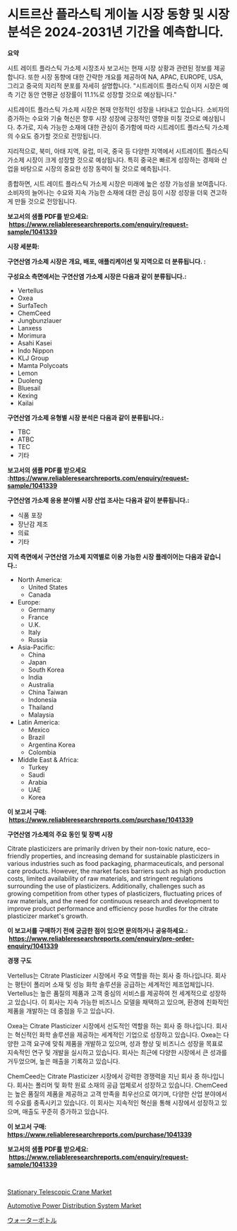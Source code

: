 <p><h1>시트르산 플라스틱 게이놀 시장 동향 및 시장 분석은 2024-2031년 기간을 예측합니다.</h1></p><p><strong>요약</strong></p>
<p><p>시트 레이트 플라스틱 가소제 시장조사 보고서는 현재 시장 상황과 관련된 정보를 제공합니다. 또한 시장 동향에 대한 간략한 개요를 제공하여 NA, APAC, EUROPE, USA, 그리고 중국의 지리적 분포를 자세히 설명합니다. "시트레이트 플라스틱 이저 시장은 예측 기간 동안 연평균 성장률이 11.1%로 성장할 것으로 예상됩니다."</p><p>시트레이트 플라스틱 가소제 시장은 현재 안정적인 성장을 나타내고 있습니다. 소비자의 증가하는 수요와 기술 혁신은 향후 시장 성장에 긍정적인 영향을 미칠 것으로 예상됩니다. 추가로, 지속 가능한 소재에 대한 관심이 증가함에 따라 시트레이트 플라스틱 가소제의 수요도 증가할 것으로 전망됩니다.</p><p>지리적으로, 북미, 아태 지역, 유럽, 미국, 중국 등 다양한 지역에서 시트레이트 플라스틱 가소제 시장이 크게 성장할 것으로 예상됩니다. 특히 중국은 빠르게 성장하는 경제와 산업을 바탕으로 시장의 중요한 성장 동력이 될 것으로 예측됩니다.</p><p>종합하면, 시트 레이트 플라스틱 가소제 시장은 미래에 높은 성장 가능성을 보여줍니다. 소비자의 늘어나는 수요와 지속 가능한 소재에 대한 관심 등이 시장 성장을 더욱 견고하게 만들 것으로 전망됩니다.</p></p>
<p><strong>보고서의 샘플 PDF를 받으세요: &nbsp;<a href="https://www.reliableresearchreports.com/enquiry/request-sample/1041339">https://www.reliableresearchreports.com/enquiry/request-sample/1041339</a></strong></p>
<p><strong>시장 세분화:</strong></p>
<p><strong> 구연산염 가소제 시장은 개요, 배포, 애플리케이션 및 지역으로 더 분류됩니다. :</strong></p>
<p><strong>구성요소 측면에서는 구연산염 가소제 시장은 다음과 같이 분류됩니다.:</strong></p>
<p><ul><li>Vertellus</li><li>Oxea</li><li>SurfaTech</li><li>ChemCeed</li><li>Jungbunzlauer</li><li>Lanxess</li><li>Morimura</li><li>Asahi Kasei</li><li>Indo Nippon</li><li>KLJ Group</li><li>Mamta Polycoats</li><li>Lemon</li><li>Duoleng</li><li>Bluesail</li><li>Kexing</li><li>Kailai</li></ul></p>
<p><strong> 구연산염 가소제 유형별 시장 분석은 다음과 같이 분류됩니다.:</strong></p>
<p><ul><li>TBC</li><li>ATBC</li><li>TEC</li><li>기타</li></ul></p>
<p><strong>보고서의 샘플 PDF를 받으세요 :<a href="https://www.reliableresearchreports.com/enquiry/request-sample/1041339">https://www.reliableresearchreports.com/enquiry/request-sample/1041339</a></strong></p>
<p><strong> 구연산염 가소제 응용 분야별 시장 산업 조사는 다음과 같이 분류됩니다.:</strong></p>
<p><ul><li>식품 포장</li><li>장난감 제조</li><li>의료</li><li>기타</li></ul></p>
<p><strong>지역 측면에서 구연산염 가소제 지역별로 이용 가능한 시장 플레이어는 다음과 같습니다.:</strong></p>
<p><ul>
    <li>
        North America:
        <ul>
            <li>United States</li>
            <li>Canada</li>
        </ul>
    </li>
    <li>
        Europe:
        <ul>
            <li>Germany</li>
            <li>France</li>
            <li>U.K.</li>
            <li>Italy</li>
            <li>Russia</li>
        </ul>
    </li>
    <li>
        Asia-Pacific:
        <ul>
            <li>China</li>
            <li>Japan</li>
            <li>South Korea</li>
            <li>India</li>
            <li>Australia</li>
            <li>China Taiwan</li>
            <li>Indonesia</li>
            <li>Thailand</li>
            <li>Malaysia</li>
        </ul>
    </li>
    <li>
        Latin America:
        <ul>
            <li>Mexico</li>
            <li>Brazil</li>
            <li>Argentina Korea</li>
            <li>Colombia</li>
        </ul>
    </li>
    <li>
        Middle East & Africa:
        <ul>
            <li>Turkey</li>
            <li>Saudi</li>
            <li>Arabia</li>
            <li>UAE</li>
            <li>Korea</li>
        </ul>
    </li>
    </ul></p>
<p><strong>이 보고서 구매: &nbsp;<a href="https://www.reliableresearchreports.com/purchase/1041339">https://www.reliableresearchreports.com/purchase/1041339</a></strong></p>
<p><strong>구연산염 가소제의 주요 동인 및 장벽 시장</strong></p>
<p><p>Citrate plasticizers are primarily driven by their non-toxic nature, eco-friendly properties, and increasing demand for sustainable plasticizers in various industries such as food packaging, pharmaceuticals, and personal care products. However, the market faces barriers such as high production costs, limited availability of raw materials, and stringent regulations surrounding the use of plasticizers. Additionally, challenges such as growing competition from other types of plasticizers, fluctuating prices of raw materials, and the need for continuous research and development to improve product performance and efficiency pose hurdles for the citrate plasticizer market's growth.</p></p>
<p><strong>이 보고서를 구매하기 전에 궁금한 점이 있으면 문의하거나 공유하세요.: &nbsp;<a href="https://www.reliableresearchreports.com/enquiry/pre-order-enquiry/1041339">https://www.reliableresearchreports.com/enquiry/pre-order-enquiry/1041339</a></strong></p>
<p><strong>경쟁 구도</strong></p>
<p><p>Vertellus는 Citrate Plasticizer 시장에서 주요 역할을 하는 회사 중 하나입니다. 회사는 평탄이 폴리머 소재 및 성능 화학 솔루션을 공급하는 세계적인 제조업체입니다. Vertellus는 높은 품질의 제품과 고객 중심의 서비스를 제공하여 전 세계적으로 성장하고 있습니다. 이 회사는 지속 가능한 비즈니스 모델을 채택하고 있으며, 환경에 친화적인 제품을 개발하는 데 중점을 두고 있습니다.</p><p>Oxea는 Citrate Plasticizer 시장에서 선도적인 역할을 하는 회사 중 하나입니다. 회사는 혁신적인 화학 솔루션을 제공하는 세계적인 기업으로 성장하고 있습니다. Oxea는 다양한 고객 요구에 맞춰 제품을 개발하고 있으며, 성과 향상 및 비즈니스 성장을 목표로 지속적인 연구 및 개발을 실시하고 있습니다. 회사는 최근에 다양한 시장에서 큰 성과를 거두었으며, 높은 매출을 기록하고 있습니다.</p><p>ChemCeed는 Citrate Plasticizer 시장에서 강력한 경쟁력을 지닌 회사 중 하나입니다. 회사는 폴리머 및 화학 원료 소재의 공급 업체로서 성장하고 있습니다. ChemCeed는 높은 품질의 제품을 제공하고 고객 만족을 최우선으로 여기며, 다양한 산업 분야에서의 수요를 충족시키고 있습니다. 이 회사는 지속적인 혁신을 통해 시장에서 성장하고 있으며, 매출도 꾸준히 증가하고 있습니다.</p></p>
<p><strong>이 보고서 구매: &nbsp; <a href="https://www.reliableresearchreports.com/purchase/1041339">https://www.reliableresearchreports.com/purchase/1041339</a></strong></p>
<p><strong>보고서의 샘플 PDF를 받으세요: &nbsp;<a href="https://www.reliableresearchreports.com/enquiry/request-sample/1041339">https://www.reliableresearchreports.com/enquiry/request-sample/1041339</a></strong><strong></strong></p>
<p>&nbsp;</p>
<p><p><a href="https://view.publitas.com/reportprime-1/stationary-telescopic-crane-market-research-report-forecasted-for-period-from-2023-2030-by-market-type-market-application-and-region/">Stationary Telescopic Crane Market</a></p><p><a href="https://github.com/Glendatilghmankmgz0rbhwpy/Market-Research-Report-List-1/blob/main/automotive-power-distribution-system-market.md">Automotive Power Distribution System Market</a></p><p><a href="https://medium.com/@tyreekgoodwin/%E6%B0%B4%E7%AD%92%E5%B8%82%E5%A0%B4%E3%81%AE%E8%A6%8F%E6%A8%A1-cagr-%E3%83%88%E3%83%AC%E3%83%B3%E3%83%89-2024%E5%B9%B4-2030%E5%B9%B4-cfc4181c9bee">ウォーターボトル</a></p></p>